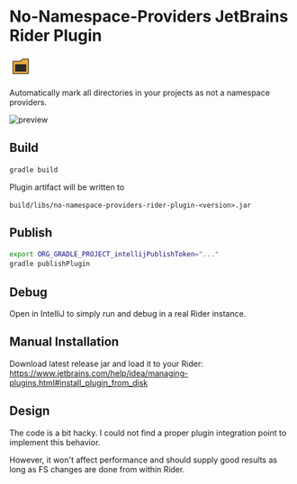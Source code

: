 # No-Namespace-Providers JetBrains Rider Plugin

<img src="src/main/resources/META-INF/pluginIcon.svg" alt="drawing" width="40"/>

Automatically mark all directories in your projects as not a namespace providers.

![preview](https://i.imgur.com/ojNEJ0f.png)

## Build

```bash
gradle build
```

Plugin artifact will be written to

`build/libs/no-namespace-providers-rider-plugin-<version>.jar`

## Publish

```bash
export ORG_GRADLE_PROJECT_intellijPublishToken="..."
gradle publishPlugin
```

## Debug

Open in IntelliJ to simply run and debug in a real Rider instance.


## Manual Installation

Download latest release jar and load it to your Rider: https://www.jetbrains.com/help/idea/managing-plugins.html#install_plugin_from_disk

## Design

The code is a bit hacky. I could not find a proper plugin integration point to implement this behavior.

However, it won't affect performance and should supply good results as long as FS changes are done from within Rider.
